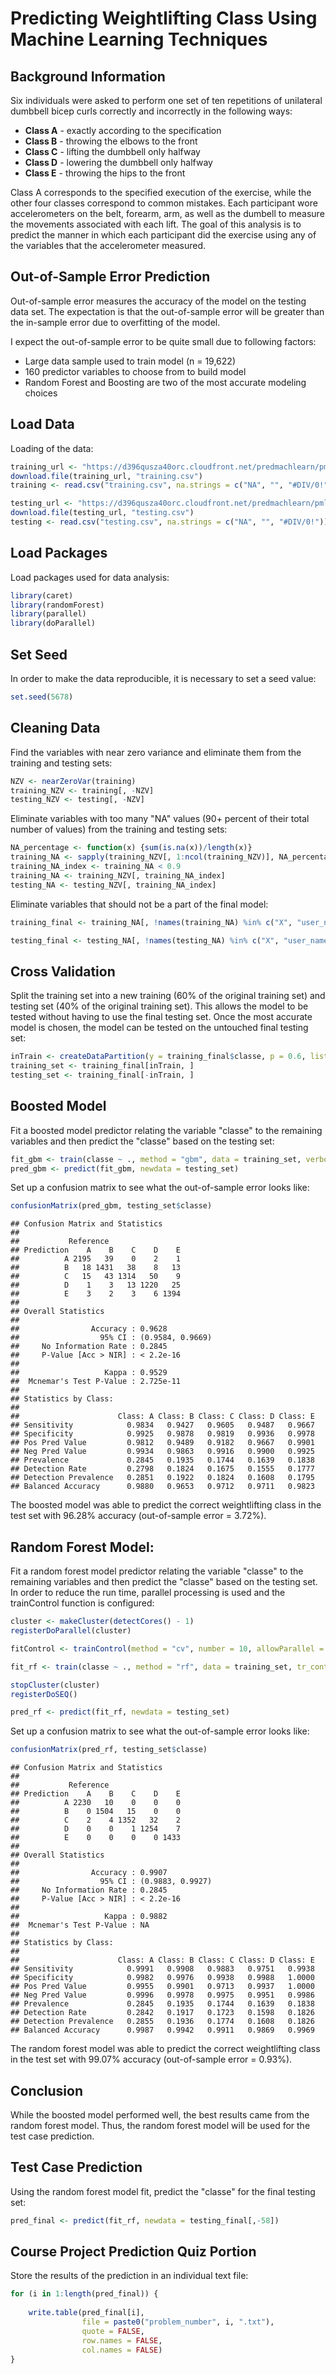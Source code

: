 # Predicting Weightlifting Class Using Machine Learning Techniques





## Background Information

Six individuals were asked to perform one set of ten repetitions of unilateral dumbbell bicep curls correctly and incorrectly in the following ways: 

* **Class A** - exactly according to the specification
* **Class B** - throwing the elbows to the front
* **Class C** - lifting the dumbbell only halfway
* **Class D** - lowering the dumbbell only halfway
* **Class E** - throwing the hips to the front

Class A corresponds to the specified execution of the exercise, while the other four classes correspond to common mistakes. Each participant wore accelerometers on the belt, forearm, arm, as well as the dumbell to measure the movements associated with each lift. The goal of this analysis is to predict the manner in which each participant did the exercise using any of the variables that the accelerometer measured.

## Out-of-Sample Error Prediction

Out-of-sample error measures the accuracy of the model on the testing data set. The expectation is that the out-of-sample error will be greater than the in-sample error due to overfitting of the model. 

I expect the out-of-sample error to be quite small due to following factors:

* Large data sample used to train model (n = 19,622)
* 160 predictor variables to choose from to build model
* Random Forest and Boosting are two of the most accurate modeling choices

## Load Data

Loading of the data:


```r
training_url <- "https://d396qusza40orc.cloudfront.net/predmachlearn/pml-training.csv"
download.file(training_url, "training.csv")
training <- read.csv("training.csv", na.strings = c("NA", "", "#DIV/0!"))

testing_url <- "https://d396qusza40orc.cloudfront.net/predmachlearn/pml-testing.csv"
download.file(testing_url, "testing.csv")
testing <- read.csv("testing.csv", na.strings = c("NA", "", "#DIV/0!"))
```

## Load Packages

Load packages used for data analysis:


```r
library(caret)
library(randomForest)
library(parallel)
library(doParallel)
```

## Set Seed

In order to make the data reproducible, it is necessary to set a seed value:


```r
set.seed(5678)
```

## Cleaning Data

Find the variables with near zero variance and eliminate them from the training and testing sets:


```r
NZV <- nearZeroVar(training)
training_NZV <- training[, -NZV]
testing_NZV <- testing[, -NZV]
```

Eliminate variables with too many "NA" values (90+ percent of their total number of values) from the training and testing sets:


```r
NA_percentage <- function(x) {sum(is.na(x))/length(x)}
training_NA <- sapply(training_NZV[, 1:ncol(training_NZV)], NA_percentage)
training_NA_index <- training_NA < 0.9
training_NA <- training_NZV[, training_NA_index]
testing_NA <- testing_NZV[, training_NA_index]
```

Eliminate variables that should not be a part of the final model:


```r
training_final <- training_NA[, !names(training_NA) %in% c("X", "user_name", "raw_timestamp_part_1", "raw_timestamp_part_2", "cvtd_timestamp", "num_window")]

testing_final <- testing_NA[, !names(testing_NA) %in% c("X", "user_name", "raw_timestamp_part_1", "raw_timestamp_part_2", "cvtd_timestamp", "num_window")]
```

## Cross Validation

Split the training set into a new training (60% of the original training set) and testing set (40% of the original training set). This allows the model to be tested without having to use the final testing set. Once the most accurate model is chosen, the model can be tested on the untouched final testing set:


```r
inTrain <- createDataPartition(y = training_final$classe, p = 0.6, list = FALSE)
training_set <- training_final[inTrain, ]     
testing_set <- training_final[-inTrain, ]    
```

## Boosted Model

Fit a boosted model predictor relating the variable "classe" to the remaining variables and then predict the "classe" based on the testing set: 


```r
fit_gbm <- train(classe ~ ., method = "gbm", data = training_set, verbose = FALSE)
pred_gbm <- predict(fit_gbm, newdata = testing_set)
```

Set up a confusion matrix to see what the out-of-sample error looks like:


```r
confusionMatrix(pred_gbm, testing_set$classe)
```

```
## Confusion Matrix and Statistics
## 
##           Reference
## Prediction    A    B    C    D    E
##          A 2195   39    0    2    1
##          B   18 1431   38    8   13
##          C   15   43 1314   50    9
##          D    1    3   13 1220   25
##          E    3    2    3    6 1394
## 
## Overall Statistics
##                                           
##                Accuracy : 0.9628          
##                  95% CI : (0.9584, 0.9669)
##     No Information Rate : 0.2845          
##     P-Value [Acc > NIR] : < 2.2e-16       
##                                           
##                   Kappa : 0.9529          
##  Mcnemar's Test P-Value : 2.725e-11       
## 
## Statistics by Class:
## 
##                      Class: A Class: B Class: C Class: D Class: E
## Sensitivity            0.9834   0.9427   0.9605   0.9487   0.9667
## Specificity            0.9925   0.9878   0.9819   0.9936   0.9978
## Pos Pred Value         0.9812   0.9489   0.9182   0.9667   0.9901
## Neg Pred Value         0.9934   0.9863   0.9916   0.9900   0.9925
## Prevalence             0.2845   0.1935   0.1744   0.1639   0.1838
## Detection Rate         0.2798   0.1824   0.1675   0.1555   0.1777
## Detection Prevalence   0.2851   0.1922   0.1824   0.1608   0.1795
## Balanced Accuracy      0.9880   0.9653   0.9712   0.9711   0.9823
```

The boosted model was able to predict the correct weightlifting class in the test set with 96.28% accuracy (out-of-sample error = 3.72%).

## Random Forest Model:

Fit a random forest model predictor relating the variable "classe" to the remaining variables and then predict the "classe" based on the testing set. In order to reduce the run time, parallel processing is used and the trainControl function is configured:


```r
cluster <- makeCluster(detectCores() - 1) 
registerDoParallel(cluster)

fitControl <- trainControl(method = "cv", number = 10, allowParallel = TRUE)

fit_rf <- train(classe ~ ., method = "rf", data = training_set, tr_contrl = fitControl)

stopCluster(cluster)
registerDoSEQ()

pred_rf <- predict(fit_rf, newdata = testing_set)
```

Set up a confusion matrix to see what the out-of-sample error looks like:


```r
confusionMatrix(pred_rf, testing_set$classe)
```

```
## Confusion Matrix and Statistics
## 
##           Reference
## Prediction    A    B    C    D    E
##          A 2230   10    0    0    0
##          B    0 1504   15    0    0
##          C    2    4 1352   32    2
##          D    0    0    1 1254    7
##          E    0    0    0    0 1433
## 
## Overall Statistics
##                                           
##                Accuracy : 0.9907          
##                  95% CI : (0.9883, 0.9927)
##     No Information Rate : 0.2845          
##     P-Value [Acc > NIR] : < 2.2e-16       
##                                           
##                   Kappa : 0.9882          
##  Mcnemar's Test P-Value : NA              
## 
## Statistics by Class:
## 
##                      Class: A Class: B Class: C Class: D Class: E
## Sensitivity            0.9991   0.9908   0.9883   0.9751   0.9938
## Specificity            0.9982   0.9976   0.9938   0.9988   1.0000
## Pos Pred Value         0.9955   0.9901   0.9713   0.9937   1.0000
## Neg Pred Value         0.9996   0.9978   0.9975   0.9951   0.9986
## Prevalence             0.2845   0.1935   0.1744   0.1639   0.1838
## Detection Rate         0.2842   0.1917   0.1723   0.1598   0.1826
## Detection Prevalence   0.2855   0.1936   0.1774   0.1608   0.1826
## Balanced Accuracy      0.9987   0.9942   0.9911   0.9869   0.9969
```

The random forest model was able to predict the correct weightlifting class in the test set with 99.07% accuracy (out-of-sample error = 0.93%).

## Conclusion

While the boosted model performed well, the best results came from the random forest model. Thus, the random forest model will be used for the test case prediction.

## Test Case Prediction

Using the random forest model fit, predict the "classe" for the final testing set:


```r
pred_final <- predict(fit_rf, newdata = testing_final[,-58])
```

## Course Project Prediction Quiz Portion

Store the results of the prediction in an individual text file:


```r
for (i in 1:length(pred_final)) {
    
    write.table(pred_final[i], 
                file = paste0("problem_number", i, ".txt"), 
                quote = FALSE, 
                row.names = FALSE, 
                col.names = FALSE)
}
```
